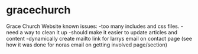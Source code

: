 gracechurch
===========

Grace Church Website
known issues: 
-too many includes and css files.
-need a way to clean it up
-should make it easier to update articles and content
-dynamically create mailto link for larrys email on contact page (see how it was done for noras email on getting involved page/section)
